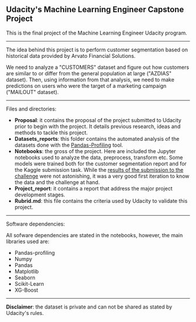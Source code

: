 ## Udacity's Machine Learning Engineer Capstone Project

This is the final project of the Machine Learning Engineer Udacity program.

---

The idea behind this project is to perform customer segmentation based on historical data provided by Arvato Financial Solutions.

We need to analyze a "CUSTOMERS" dataset and figure out how customers are similar to or differ from the general population at large ("AZDIAS" dataset). Then, using information from that analysis, we need to make predictions on users who were the target of a marketing campaign ("MAILOUT" dataset).

---

Files and directories:

* **Proposal**: it contains the proposal of the project submitted to Udacity prior to begin with the project. It details previous research, ideas and methods to tackle this project.
* **Datasets_reports**: this folder contains the automated analysis of the datasets done with the [Pandas-Profiling](https://github.com/pandas-profiling/pandas-profiling) tool.
* **Notebooks**: the gross of the project. Here are included the Jupyter notebooks used to analyze the data, preprocess, transform etc. Some models were trained both for the customer segmentation report and for the Kaggle submission task. While the [results of the submission to the challenge](https://www.kaggle.com/c/udacity-arvato-identify-customers/leaderboard
) were not astonishing, it was a very good first iteration to know the data and the challenge at hand.
* **Project_report**: it contains a report that address the major project development stages.
* **Rubrid.md**: this file contains the criteria used by Udacity to validate this project.


---

Software dependencies:

All sofware dependencies are stated in the notebooks, however, the main libraries used are:

* Pandas-profiling
* Numpy
* Pandas
* Matplotlib
* Seaborn
* Scikit-Learn
* XG-Boost

---

**Disclaimer**: the dataset is private and can not be shared as stated by Udacity's rules.
